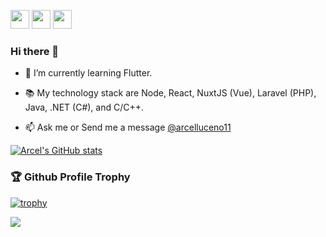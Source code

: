 <a href="mailto:arcelluceno11@gmail.com"><img src="https://img.shields.io/badge/Gmail-D14836?style=for-the-badge&logo=gmail&logoColor=white" height=30></a>
<a href="https://www.twitter.com/arcelluceno11"><img src="https://img.shields.io/badge/Twitter-1DA1F2?style=for-the-badge&logo=twitter&logoColor=white" height=30></a>
 <a href="https://www.linkedin.com/in/arcel-luceno-730319206"><img src="https://img.shields.io/badge/LinkedIn-0077B5?style=for-the-badge&logo=linkedin&logoColor=white" height=30></a>

### Hi there 👋

- 🔭 I’m currently learning Flutter.

- 📚 My technology stack are Node, React, NuxtJS (Vue), Laravel (PHP), Java, .NET (C#), and C/C++.

- 📫 Ask me or Send me a message [@arcelluceno11](https://www.twitter.com/arcelluceno11)

<!--
**arcelluceno11/arcelluceno11** is a ✨ _special_ ✨ repository because its `README.md` (this file) appears on your GitHub profile.

Here are some ideas to get you started:

- 🔭 I’m currently working on ...
- 🌱 I’m currently learning ...
- 👯 I’m looking to collaborate on ...
- 🤔 I’m looking for help with ...
- 💬 Ask me about ...
- 📫 How to reach me: ...
- 😄 Pronouns: ...
- ⚡ Fun fact: ...
-->

[![Arcel's GitHub stats](https://github-readme-stats.vercel.app/api?username=arcelluceno11&show_icons=true)](https://github.com/arcelluceno11)

### 🏆 Github Profile Trophy

[![trophy](https://github-profile-trophy.vercel.app/?username=arcelluceno11&theme=monokai&margin-w=15&margin-h=15&&no-frame=true&row=1)](https://github.com/ryo-ma/github-profile-trophy)

<!--
*If you like my work you may consider buying me a ☕*

<a href="https://www.buymeacoffee.com/arcelluceno11" target="_blank"><img src="https://cdn.buymeacoffee.com/buttons/v2/default-red.png" alt="Buy Me A Coffee"  height=40 ></a>
-->

![](https://komarev.com/ghpvc/?username=arcelluceno11)
